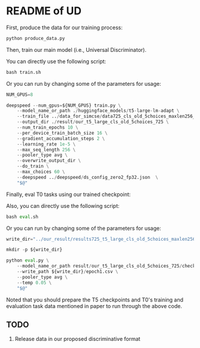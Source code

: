 # README of UD

First, produce the data for our training process:

```python
python produce_data.py
```

Then, train our main model (i.e., Universal Discriminator).

You can directly use the following script:

```python
bash train.sh
```

Or you can run by changing some of the parameters for usage:

```python
NUM_GPUS=8

deepspeed --num_gpus=${NUM_GPUS} train.py \
    --model_name_or_path ./huggingface_models/t5-large-lm-adapt \
    --train_file ../data_for_simcse/data725_cls_old_5choices_maxlen256_unidir.json \
    --output_dir ./result/our_t5_large_cls_old_5choices_725 \
    --num_train_epochs 10 \
    --per_device_train_batch_size 16 \
    --gradient_accumulation_steps 2 \
    --learning_rate 1e-5 \
    --max_seq_length 256 \
    --pooler_type avg \
    --overwrite_output_dir \
    --do_train \
    --max_choices 60 \
    --deepspeed ../deepspeed/ds_config_zero2_fp32.json  \
    "$@"
```

Finally, eval T0 tasks using our trained checkpoint:

Also, you can directly use the following script:

```python
bash eval.sh
```

Or you can run by changing some of the parameters for usage:

```python
write_dir="../our_result/results725_t5_large_cls_old_5choices_maxlen256"

mkdir -p ${write_dir}

python eval.py \
    --model_name_or_path result/our_t5_large_cls_old_5choices_725/checkpoint-3500 \
    --write_path ${write_dir}/epoch1.csv \
    --pooler_type avg \
    --temp 0.05 \
    "$@"
```

Noted that you should prepare the T5 checkpoints and T0's training and evaluation task data mentioned in paper to run through the above code.

## TODO
1. Release data in our proposed discriminative format
